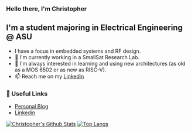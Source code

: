 ### Hello there, I'm Christopher

## I'm a student majoring in Electrical Engineering @ ASU
- I have a focus in embedded systems and RF design.
- 🔭 I'm currently working in a SmallSat Research Lab.
- 🌱 I'm always interested in learning and using new architectures (as old as a MOS 6502 or as new as RISC-V).
- 📫 Reach me on my [Linkedin](https://www.linkedin.com/in/christopher-mccormick-6a2344164/?lipi=urn%3Ali%3Apage%3Ad_flagship3_feed%3BwE8shI3%2FTQmSMKb4KykIEQ%3D%3D)
### 📕 Useful Links
- [Personal Blog](https://rommac100.github.io/)
- [Linkedin](https://www.linkedin.com/in/christopher-mccormick-6a2344164/?lipi=urn%3Ali%3Apage%3Ad_flagship3_feed%3BwE8shI3%2FTQmSMKb4KykIEQ%3D%3D)

[![Christopher's Github Stats](https://github-readme-stats.vercel.app/api?username=rommac100&theme=radical&show_icons=true&count_private=true&bg_color=0d1117&line_height=27&hide_border=true&include_all_commits=true)](https://github.com/anuraghazra/github-readme-stats)
[![Top Langs](https://github-readme-stats.vercel.app/api/top-langs/?username=rommac100&langs_count=8&theme=radical&bg_color=0d1117&hide_border=true)](https://github.com/anuraghazra/github-readme-stats)
